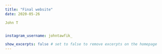 ```yaml
---
title: "Final website"
date: 2020-05-26

John T


instagram_username: johntawfik_

show_excerpts: false # set to false to remove excerpts on the homepage
---
```

